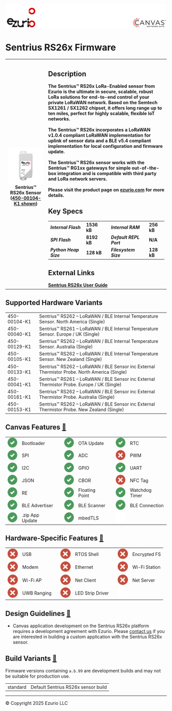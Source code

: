<logo>![logo](../img/github_doc_header-dark.png#gh-dark-mode-only)</logo><logo>![logo](../img/github_doc_header-light.png#gh-light-mode-only)</logo>
#  Sentrius RS26x Firmware

<table>
  <tr>
    <th align="center">
      <img width="380" height="1" style="max-width: 100%; height: auto; max-height: 1px; visibility:hidden;"/>
      <a href="img/450-00104-k1.png"><img src="img/450-00104-k1.png"/></a><br/>
      Sentrius™ RS26x Sensor<br/>(<a href="https://www.ezurio.com/part/450-00104-k1">450-00104-K1 shown</a>)
    </th>
    <th align="left">
      <h2>Description</h2>
      The Sentrius™ RS26x LoRa-Enabled sensor from Ezurio is the ultimate in secure, scalable, robust LoRa solutions for end-to-end control of your
private LoRaWAN network. Based on the Semtech SX1261 / SX1262 chipset, it offers long range up to ten miles, perfect for highly scalable,
flexible IoT networks.<br/><br/>
The Sentrius™ RS26x incorporates a LoRaWAN v1.0.4 compliant LoRaWAN implementation for uplink of sensor data and a BLE v5.4 compliant
implementation for local configuration and firmware update.<br/><br/>
The Sentrius™ RS26x sensor works with the Sentrius™ RG1xx gateways for simple out-of-the-box integration and is compatible with third party and LoRa network servers.<br/><br/> 
      Please visit the product page on <a href="https://www.ezurio.com/iot-devices/lorawan-iot-devices/rs26x-sensor">ezurio.com</a> for more details.
      <h2>Key Specs</h2>
      <table>
        <tr>
          <td><i>Internal Flash</i></td>
          <td>1536 kB</td>
          <td></td>
          <td><i>Internal RAM</i></td>
          <td>256 kB</td>
        </tr>
        <tr>
          <td><i>SPI Flash</i></td>
          <td>8192 kB</td>
          <td></td>
          <td><i>Default REPL Port</i></td>
          <td>N/A</td>
        </tr>
        <tr>
          <td><i>Python Heap Size</i></td>
          <td>128 kB</td>
          <td></td>
          <td><i>Filesystem Size</i></td>
          <td>128 kB</td>
        </tr>
      </table>
      <h2>External Links</h2>
      <a href="https://www.ezurio.com/documentation/user-guide-rs26x-series">Sentrius RS26x User Guide</a><br/>
    </th>
  </tr>
</table>
<h2>Supported Hardware Variants</h2>
<table>
    <tr><td>450-00104-K1</td><td>Sentrius™ RS262 – LoRaWAN / BLE Internal Temperature Sensor. North America (Single)</td></tr>
    <tr><td>450-00040-K1</td><td>Sentrius™ RS261 – LoRaWAN / BLE Internal Temperature Sensor. Europe / UK (Single)</td></tr>
    <tr><td>450-00129-K1</td><td>Sentrius™ RS262 – LoRaWAN / BLE Internal Temperature Sensor. Australia (Single)</td></tr>
    <tr><td>450-00105-K1</td><td>Sentrius™ RS262 – LoRaWAN / BLE Internal Temperature Sensor. New Zealand (Single)</td></tr>
    <tr><td>450-00133-K1</td><td>Sentrius™ RS262 – LoRaWAN / BLE Sensor inc External Thermistor Probe. North America (Single)</td></tr>
    <tr><td>450-00041-K1</td><td>Sentrius™ RS261 – LoRaWAN / BLE Sensor inc External Thermistor Probe. Europe / UK (Single)</td></tr>
    <tr><td>450-00161-K1</td><td>Sentrius™ RS262 – LoRaWAN / BLE Sensor inc External Thermistor Probe. Australia (Single)</td></tr>
    <tr><td>450-00153-K1</td><td>Sentrius™ RS262 – LoRaWAN / BLE Sensor inc External Thermistor Probe. New Zealand (Single)</td></tr>
</table>

## Canvas Features <a id="canvas_features"></a>[🔗](#canvas_features)
| | | | | | | | |
|--:|:--|---|--:|:--|---|--:|:-- |
| ![X](../img/check-32px.png) | Bootloader           | | ![X](../img/check-32px.png) | OTA Update                | | ![X](../img/check-32px.png) | RTC                       |
| ![x](../img/check-32px.png) | SPI                  | | ![X](../img/check-32px.png) | ADC                       | | ![X](../img/redx-32px.png)  | PWM                       |
| ![x](../img/check-32px.png) | I2C                  | | ![X](../img/check-32px.png) | GPIO                      | | ![X](../img/check-32px.png) | UART                      |
| ![x](../img/check-32px.png) | JSON                 | | ![X](../img/check-32px.png) | CBOR                      | | ![X](../img/redx-32px.png)  | NFC Tag                   |
| ![x](../img/check-32px.png) | RE                   | | ![X](../img/check-32px.png) | Floating Point            | | ![X](../img/check-32px.png) | Watchdog Timer            |
| ![x](../img/check-32px.png) | BLE Advertiser       | | ![X](../img/check-32px.png) | BLE Scanner               | | ![X](../img/check-32px.png) | BLE Connection            |
| ![x](../img/check-32px.png) | .zip App Update      | | ![X](../img/check-32px.png) | mbedTLS                   | | ![X](../img/blank-32px.png) |                           |

## Hardware-Specific Features <a id="hardware_specific_features"></a>[🔗](#hardware_specific_features)
| | | | | | | | |
|--:|:--|---|--:|:--|---|--:|:--|
| ![x](../img/redx-32px.png)  | USB          | | ![X](../img/redx-32px.png)  | RTOS Shell       | | ![X](../img/redx-32px.png)  | Encrypted FS     |
| ![x](../img/redx-32px.png)  | Modem        | | ![X](../img/redx-32px.png)  | Ethernet         | | ![X](../img/redx-32px.png)  | Wi-Fi Station    |
| ![x](../img/redx-32px.png)  | Wi-Fi AP     | | ![X](../img/redx-32px.png)  | Net Client       | | ![X](../img/redx-32px.png)  | Net Server       |
| ![X](../img/redx-32px.png)  | UWB Ranging   | | ![X](../img/redx-32px.png) | LED Strip Driver | | ![X](../img/blank-32px.png) |                  |

## Design Guidelines <a id="design_guidelines"></a>[🔗](#design_guidelines)
- Canvas application development on the Sentrius RS26x platform requires a development agreement with Ezurio. Please [contact us](https://www.ezurio.com/support) if you are interested in building a custom application with the Sentrius RS26x sensor.

## Build Variants <a id="build_variants"></a>[🔗](#build_variants)
Firmware versions containing `a.b.99` are development builds and may not be suitable for production use.

| | |
|--:|:--|
| standard              | Default Sentrius RS26x sensor build |

---
© Copyright 2025 Ezurio LLC
